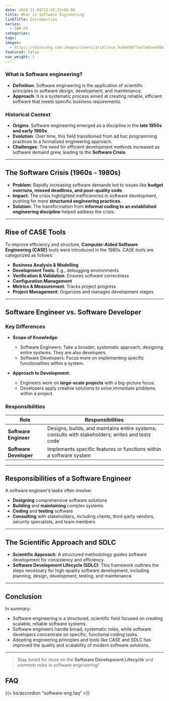 ```yaml
---
date: 2024-11-04T22:42:23+08:00
title: What is Software Engineering
linkTitle: Introduction
series:
  - IBM-FD
categories:
tags:
images:
  - https://razonyang.com/images/covers/archlinux_hu8e098f7aa7a8aae6dbe5fc105fe89b3c_11178_bad08652ea24e912f5ea3f07ca705c9a.webp?width=1930&height=640
featured: false
nav_weight: 1
---
```


### What is Software engineering?

- **Definition**: Software engineering is the application of scientific principles to software design, development, and maintenance.
- **Approach**: It is a systematic process aimed at creating reliable, efficient software that meets specific business requirements.

### Historical Context

- **Origins**: Software engineering emerged as a discipline in the **late 1950s and early 1960s**.
- **Evolution**: Over time, this field transitioned from ad hoc programming practices to a formalized engineering approach.
- **Challenges**: The need for efficient development methods increased as software demand grew, leading to the **Software Crisis**.

---

## The Software Crisis (1960s - 1980s)

- **Problem**: Rapidly increasing software demands led to issues like **budget overruns, missed deadlines, and poor-quality code**.
- **Impact**: The crisis highlighted inefficiencies in software development, pushing for more **structured engineering practices**.
- **Solution**: The transformation from **informal coding to an established engineering discipline** helped address the crisis.

---

## Rise of CASE Tools

To improve efficiency and structure, **Computer-Aided Software Engineering (CASE)** tools were introduced in the 1980s. CASE tools are categorized as follows:

- **Business Analysis & Modelling**
- **Development Tools**: E.g., debugging environments
- **Verification & Validation**: Ensures software correctness
- **Configuration Management**
- **Metrics & Measurement**: Tracks project progress
- **Project Management**: Organizes and manages development stages

---

## Software Engineer vs. Software Developer

### Key Differences

- **Scope of Knowledge**:
  - Software Engineers: Take a broader, systematic approach, designing entire systems. They are also developers.
  - Software Developers: Focus more on implementing specific functionalities within a system.

- **Approach to Development**:
  - Engineers work on **large-scale projects** with a big-picture focus.
  - Developers apply creative solutions to solve immediate problems within a project.

### Responsibilities

| Role                   | Responsibilities                                                                                 |
| ---------------------- | ------------------------------------------------------------------------------------------------ |
| **Software Engineer**  | Designs, builds, and maintains entire systems; consults with stakeholders; writes and tests code |
| **Software Developer** | Implements specific features or functions within a software system                               |

---

## Responsibilities of a Software Engineer

A software engineer’s tasks often involve:

- **Designing** comprehensive software solutions
- **Building** and **maintaining** complex systems
- **Coding** and **testing** software
- **Consulting** with stakeholders, including clients, third-party vendors, security specialists, and team members

---

## The Scientific Approach and SDLC

- **Scientific Approach**: A structured methodology guides software development for consistency and efficiency.
- **Software Development Lifecycle (SDLC)**: This framework outlines the steps necessary for high-quality software development, including planning, design, development, testing, and maintenance.

---

## Conclusion

In summary:

- Software engineering is a structured, scientific field focused on creating scalable, reliable software systems.
- Software engineers handle broad, systematic roles, while software developers concentrate on specific, functional coding tasks.
- Adopting engineering principles and tools like CASE and SDLC has improved the quality and scalability of modern software solutions.

---

> Stay tuned for more on the **Software Development Lifecycle** and common roles in software engineering!

## FAQ

{{< bs/accordion "software-eng.faq" >}}
